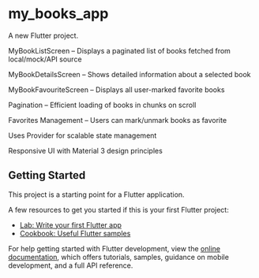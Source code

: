 # my_books_app

A new Flutter project.

MyBookListScreen – Displays a paginated list of books fetched from local/mock/API source

MyBookDetailsScreen – Shows detailed information about a selected book

MyBookFavouriteScreen – Displays all user-marked favorite books

Pagination – Efficient loading of books in chunks on scroll

Favorites Management – Users can mark/unmark books as favorite

Uses Provider for scalable state management

Responsive UI with Material 3 design principles

## Getting Started

This project is a starting point for a Flutter application.

A few resources to get you started if this is your first Flutter project:

- [Lab: Write your first Flutter app](https://docs.flutter.dev/get-started/codelab)
- [Cookbook: Useful Flutter samples](https://docs.flutter.dev/cookbook)

For help getting started with Flutter development, view the
[online documentation](https://docs.flutter.dev/), which offers tutorials,
samples, guidance on mobile development, and a full API reference.
